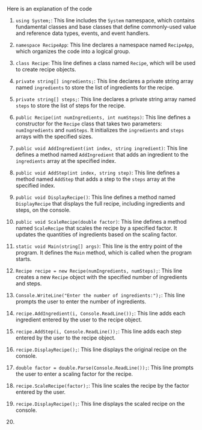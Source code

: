  Here is an explanation of the code

1. `using System;`: This line includes the `System` namespace, which contains fundamental classes and base classes that define commonly-used value and reference data types, events, and event handlers.

3. `namespace RecipeApp`: This line declares a namespace named `RecipeApp`, which organizes the code into a logical group. 

5. `class Recipe`: This line defines a class named `Recipe`, which will be used to create recipe objects.

7. `private string[] ingredients;`: This line declares a private string array named `ingredients` to store the list of ingredients for the recipe.

8. `private string[] steps;`: This line declares a private string array named `steps` to store the list of steps for the recipe.

10. `public Recipe(int numIngredients, int numSteps)`: This line defines a constructor for the `Recipe` class that takes two parameters: `numIngredients` and `numSteps`. It initializes the `ingredients` and `steps` arrays with the specified sizes.

14. `public void AddIngredient(int index, string ingredient)`: This line defines a method named `AddIngredient` that adds an ingredient to the `ingredients` array at the specified index.

18. `public void AddStep(int index, string step)`: This line defines a method named `AddStep` that adds a step to the `steps` array at the specified index.

22. `public void DisplayRecipe()`: This line defines a method named `DisplayRecipe` that displays the full recipe, including ingredients and steps, on the console.

27. `public void ScaleRecipe(double factor)`: This line defines a method named `ScaleRecipe` that scales the recipe by a specified factor. It updates the quantities of ingredients based on the scaling factor.

44. `static void Main(string[] args)`: This line is the entry point of the program. It defines the `Main` method, which is called when the program starts.

48. `Recipe recipe = new Recipe(numIngredients, numSteps);`: This line creates a new `Recipe` object with the specified number of ingredients and steps.

54. `Console.WriteLine("Enter the number of ingredients:");`: This line prompts the user to enter the number of ingredients.

59. `recipe.AddIngredient(i, Console.ReadLine());`: This line adds each ingredient entered by the user to the recipe object.

65. `recipe.AddStep(i, Console.ReadLine());`: This line adds each step entered by the user to the recipe object.

71. `recipe.DisplayRecipe();`: This line displays the original recipe on the console.

75. `double factor = double.Parse(Console.ReadLine());`: This line prompts the user to enter a scaling factor for the recipe.

79. `recipe.ScaleRecipe(factor);`: This line scales the recipe by the factor entered by the user.

83. `recipe.DisplayRecipe();`: This line displays the scaled recipe on the console.

84. 
